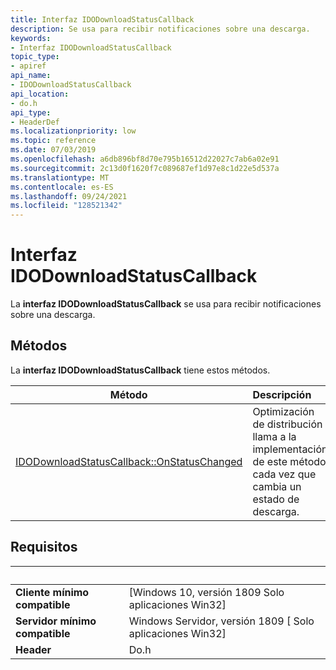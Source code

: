 ```yaml
---
title: Interfaz IDODownloadStatusCallback
description: Se usa para recibir notificaciones sobre una descarga.
keywords:
- Interfaz IDODownloadStatusCallback
topic_type:
- apiref
api_name:
- IDODownloadStatusCallback
api_location:
- do.h
api_type:
- HeaderDef
ms.localizationpriority: low
ms.topic: reference
ms.date: 07/03/2019
ms.openlocfilehash: a6db896bf8d70e795b16512d22027c7ab6a02e91
ms.sourcegitcommit: 2c13d0f1620f7c089687ef1d97e8c1d22e5d537a
ms.translationtype: MT
ms.contentlocale: es-ES
ms.lasthandoff: 09/24/2021
ms.locfileid: "128521342"
---
```

# <a name="idodownloadstatuscallback-interface"></a>Interfaz IDODownloadStatusCallback

La **interfaz IDODownloadStatusCallback** se usa para recibir notificaciones sobre una descarga.

## <a name="methods"></a>Métodos

La **interfaz IDODownloadStatusCallback** tiene estos métodos.

| Método | Descripción |
| ---- |:---- |
| [IDODownloadStatusCallback::OnStatusChanged](./nf-do-idodownloadstatuscallback-onstatuschanged.md) | Optimización de distribución llama a la implementación de este método cada vez que cambia un estado de descarga. |

## <a name="requirements"></a>Requisitos

| &nbsp; | &nbsp; |
| ---- |:---- |
| **Cliente mínimo compatible** | \[Windows 10, versión 1809 Solo aplicaciones Win32\] |
| **Servidor mínimo compatible** | Windows Servidor, versión 1809 \[ Solo aplicaciones Win32\] |
| **Header** | Do.h |